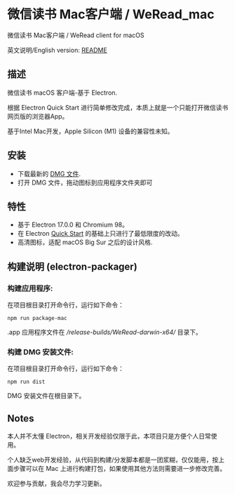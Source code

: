 # 微信读书 Mac客户端 / WeRead_mac
微信读书 Mac客户端 / WeRead client for macOS

英文说明/English version: [README](\README.md) 

 ## 描述
 微信读书 macOS 客户端-基于 Electron.

 根据 Electron Quick Start 进行简单修改完成，本质上就是一个只能打开微信读书网页版的浏览器App。

 基于Intel Mac开发，Apple Silicon (M1) 设备的兼容性未知。

 ## 安装
 - 下载最新的 [DMG 文件](https://github.com/NeilYXIN/WeRead_mac/releases/tag/v1.0.0).
- 打开 DMG 文件，拖动图标到应用程序文件夹即可

## 特性
- 基于 Electron 17.0.0 和 Chromium 98。
- 在 Electron [Quick Start](https://www.electronjs.org/docs/latest/tutorial/quick-start) 的基础上只进行了最低限度的改动。
- 高清图标，适配 macOS Big Sur 之后的设计风格.

## 构建说明 (electron-packager)
### 构建应用程序: 

在项目根目录打开命令行，运行如下命令：

<code>npm run package-mac</code>

.app 应用程序文件在 */release-builds/WeRead-darwin-x64/* 目录下。

### 构建 DMG 安装文件:

在项目根目录打开命令行，运行如下命令：

<code>npm run dist</code>

DMG 安装文件在根目录下。

## Notes
本人并不太懂 Electron，相关开发经验仅限于此，本项目只是方便个人日常使用。

个人缺乏web开发经验，从代码到构建/分发脚本都是一团浆糊，仅仅能用，按上面步骤可以在 Mac 上进行构建打包，如果使用其他方法则需要进一步修改完善。

欢迎参与贡献，我会尽力学习更新。